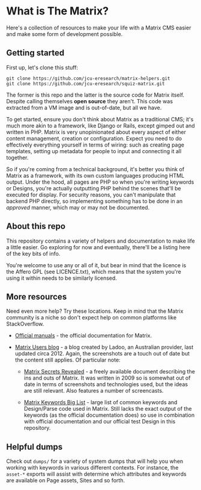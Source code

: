 # What is The Matrix?

Here's a collection of resources to make your life with a Matrix CMS easier
and make some form of development possible.

## Getting started

First up, let's clone this stuff:

    git clone https://github.com/jcu-eresearch/matrix-helpers.git
    git clone https://github.com/jcu-eresearch/squiz-matrix.git

The former is this repo and the latter is the source code for Matrix itself.
Despite calling themselves **open source** they aren't. This code was
extracted from a VM image and is out-of-date, but all we have.

To get started, ensure you don't think about Matrix as a traditional CMS; it's
much more akin to a framework, like Django or Rails, except gimped out and
written in PHP.  Matrix is very unopinionated about every aspect of either
content management, creation or configuration.  Expect you need to do
effectively everything yourself in terms of wiring: such as creating page
templates, setting up metadata for people to input and connecting it all
together.

So if you're coming from a technical background, it's better you think of
Matrix as a framework, with its own custom languages producing HTML output.
Under the hood, all pages are PHP so when you're writing keywords or Designs,
you're actually outputting PHP behind the scenes that'll be executed for
display.  For security reasons, you can't manipulate that backend PHP
directly, so implementing something has to be done in an *approved* manner,
which may or may not be documented.

## About this repo

This repository contains a variety of helpers and documentation to make life a
little easier. Go exploring for now and eventually, there'll be a listing here
of the key bits of info.

You're welcome to use any or all of it, but bear in mind that the licence is
the Affero GPL (see LICENCE.txt), which means that the system you're using it
within needs to be similarly licensed.


## More resources

Need even more help?  Try these locations.  Keep in mind that the
Matrix community is a niche so don't expect help on common platforms like
StackOverflow.

* [Official manuals](http://matrix-manuals.squiz.net/) - the official
  documentation for Matrix.

* [Matrix Users blog](http://matrixusers.com/) - a blog created by Ladoo, an
  Australian provider, last updated circa 2012.  Again, the screenshots are a
  touch out of date but the content still applies.  Of particular note:

  * [Matrix Secrets
    Revealed](http://matrixusers.com/news/matrix-secrets-revealed) - a freely
    available document describing the ins and outs of Matrix.  It was written in
    2009 so is somewhat out of date in terms of screenshots and technologies used,
    but the ideas are still relevant.  Also features a number of screencasts.

  * [Matrix Keywords Big
    List](http://matrixusers.com/tips/keywords-the-great-big-list) - large
    list of common keywords and Design/Parse code used in Matrix.  Still lacks
    the exact output of the keywords (as the official documentation does) so use
    in combination with official documentation and our official test Design in
    this repository.

## Helpful dumps

Check out `dumps/` for a variety of system dumps that will help you when
working with keywords in various different contexts. For instance, the
`asset-*` exports will assist with determine which attributes and keywords are
available on Page assets, Sites and so forth.

